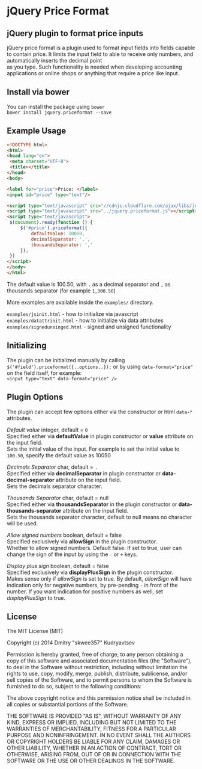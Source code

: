 # jQuery Price Format

## jQuery plugin to format price inputs

jQuery price format is a plugin used to format input fields into fields capable to contain price.
It limits the input field to able to receive only numbers, and automatically inserts the decimal point<br>
as you type. Such functionality is needed when developing accounting applications or online shops or anything that require a price like input.

## Install via bower

You can install the package using `bower`<br>
`bower install jquery.priceformat --save`

## Example Usage

```html
<!DOCTYPE html>
<html>
<head lang="en">
 <meta charset="UTF-8">
 <title></title>
</head>
<body>

<label for="price">Price: </label>
<input id="price" type="text"/>

<script type="text/javascript" src="//cdnjs.cloudflare.com/ajax/libs/jquery/2.1.1/jquery.min.js"></script>
<script type="text/javascript" src="../jquery.priceformat.js"></script>
<script type="text/javascript">
 $(document).ready(function () {
     $('#price').priceformat({
         defaultValue: 10050,
         decimalSeparator: '.',
         thousandsSeparator: ','
     });
 })
</script>
</body>
</html>
```

The default value is 100.50, with `.` as a decimal separator and `,` as thousands separator (for example `1,300.50`)

More examples are available inside the `examples/` directory.

`examples/jsinit.html` - how to initialize via javascript<br>
`examples/datattrinit.html` - how to initialize via data attributes<br>
`examples/signedunsinged.html` - signed and unsigned functionality

## Initializing
The plugin can be initialized manually by calling `$('#field').priceformat({..options..});` or by using `data-format="price"` on the field itself, for example:<br>
`<input type="text" data-format="price" />`

## Plugin Options
The plugin can accept few options either via the constructor or html `data-*` attributes.

*Default value* integer, default = `0`<br>
Specified either via **defaultValue** in plugin constructor or **value** attribute on the input field.<br>
Sets the initial value of the input. For example to set the initial value to `100.50`, specify the default value as 10050<br>

*Decimals Separator* char, default = `.`<br>
Specified either via **decimalSeparator** in plugin constructor or **data-decimal-separator** attribute on the input field.<br>
Sets the decimals separator character.<br>

*Thousands Separator* char, default = null<br>
Specified either via **thousandsSeparator** in the plugin constructor or **data-thousands-separator** attribute on the input field.<br>
Sets the thousands separator character, default to null means no character will be used.<br>

*Allow signed numbers* boolean, default = false<br>
Specified exclusively via **allowSign** in the plugin constructor.<br>
Whether to allow signed numbers. Default false. If set to true, user can change the sign of the input by using the `-` or `+` keys.<br>

*Display plus sign* boolean, default = false<br>
Specified exclusively via **displayPlusSign** in the plugin constructor.<br>
Makes sense only if *allowSign* is set to true. By default, *allowSign* will have indication only for negative numbers, by pre-pending `-` in front of the number.
If you want indication for positive numbers as well, set *displayPlusSign* to true.<br>

## License
The MIT License (MIT)

Copyright (c) 2014 Dmitry "skwee357" Kudryavtsev

Permission is hereby granted, free of charge, to any person obtaining a copy
of this software and associated documentation files (the "Software"), to deal
in the Software without restriction, including without limitation the rights
to use, copy, modify, merge, publish, distribute, sublicense, and/or sell
copies of the Software, and to permit persons to whom the Software is
furnished to do so, subject to the following conditions:

The above copyright notice and this permission notice shall be included in all
copies or substantial portions of the Software.

THE SOFTWARE IS PROVIDED "AS IS", WITHOUT WARRANTY OF ANY KIND, EXPRESS OR
IMPLIED, INCLUDING BUT NOT LIMITED TO THE WARRANTIES OF MERCHANTABILITY,
FITNESS FOR A PARTICULAR PURPOSE AND NONINFRINGEMENT. IN NO EVENT SHALL THE
AUTHORS OR COPYRIGHT HOLDERS BE LIABLE FOR ANY CLAIM, DAMAGES OR OTHER
LIABILITY, WHETHER IN AN ACTION OF CONTRACT, TORT OR OTHERWISE, ARISING FROM,
OUT OF OR IN CONNECTION WITH THE SOFTWARE OR THE USE OR OTHER DEALINGS IN THE
SOFTWARE.

